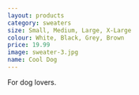 ```yaml
---
layout: products
category: sweaters
size: Small, Medium, Large, X-Large
colour: White, Black, Grey, Brown
price: 19.99
image: sweater-3.jpg
name: Cool Dog
---
```


For dog lovers.
